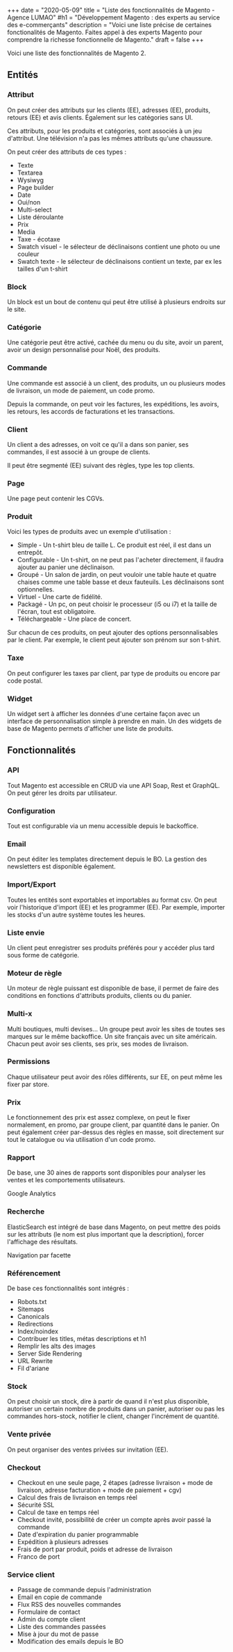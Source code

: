 +++
date = "2020-05-09"
title = "Liste des fonctionnalités de Magento  - Agence LUMAO"
#h1 = "Développement Magento : des experts au service des e-commerçants"
description = "Voici une liste précise de certaines fonctionalités de Magento. Faites appel à des experts Magento pour comprendre la richesse fonctionnelle de Magento."
draft = false
+++

Voici une liste des fonctionnalités de Magento 2.

## Entités

### Attribut

On peut créer des attributs sur les clients (EE), adresses (EE), produits, retours (EE) et avis clients. Également sur les catégories sans UI.

Ces attributs, pour les produits et catégories, sont associés à un jeu d'attribut. Une télévision n'a pas les mêmes attributs qu'une chaussure.

On peut créer des attributs de ces types :

- Texte
- Textarea
- Wysiwyg
- Page builder
- Date
- Oui/non
- Multi-select
- Liste déroulante
- Prix
- Media
- Taxe - écotaxe
- Swatch visuel - le sélecteur de déclinaisons contient une photo ou une couleur
- Swatch texte - le sélecteur de déclinaisons contient un texte, par ex les tailles d'un t-shirt

### Block

Un block est un bout de contenu qui peut être utilisé à plusieurs endroits sur le site.

### Catégorie

Une catégorie peut être activé, cachée du menu ou du site, avoir un parent, avoir un design personnalisé pour Noël, des produits.

### Commande

Une commande est associé à un client, des produits, un ou plusieurs modes de livraison, un mode de paiement, un code promo.

Depuis la commande, on peut voir les factures, les expéditions, les avoirs, les retours, les accords de facturations et les transactions.

### Client

Un client a des adresses, on voit ce qu'il a dans son panier, ses commandes, il est associé à un groupe de clients.

Il peut être segmenté (EE) suivant des règles, type les top clients.

### Page

Une page peut contenir les CGVs.

### Produit

Voici les types de produits avec un exemple d'utilisation :

- Simple - Un t-shirt bleu de taille L. Ce produit est réel, il est dans un entrepôt.
- Configurable - Un t-shirt, on ne peut pas l'acheter directement, il faudra ajouter au panier une déclinaison.
- Groupé - Un salon de jardin, on peut vouloir une table haute et quatre chaises comme une table basse et deux fauteuils. Les déclinaisons sont optionnelles.
- Virtuel - Une carte de fidélité.
- Packagé - Un pc, on peut choisir le processeur (i5 ou i7) et la taille de l'écran, tout est obligatoire.
- Téléchargeable - Une place de concert.

Sur chacun de ces produits, on peut ajouter des options personnalisables par le client. Par exemple, le client peut ajouter son prénom sur son t-shirt.

### Taxe

On peut configurer les taxes par client, par type de produits ou encore par code postal.

### Widget

Un widget sert à afficher les données d'une certaine façon avec un interface de personnalisation simple à prendre en main. Un des widgets de base de Magento permets d'afficher une liste de produits.

## Fonctionnalités

### API

Tout Magento est accessible en CRUD via une API Soap, Rest et GraphQL. On peut gérer les droits par utilisateur.

### Configuration

Tout est configurable via un menu accessible depuis le backoffice.

### Email

On peut éditer les templates directement depuis le BO. La gestion des newsletters est disponible également.

### Import/Export

Toutes les entités sont exportables et importables au format csv.
On peut voir l'historique d'import (EE) et les programmer (EE). Par exemple, importer les stocks d'un autre système toutes les heures.

### Liste envie

Un client peut enregistrer ses produits préférés pour y accéder plus tard sous forme de catégorie.

### Moteur de règle

Un moteur de règle puissant est disponible de base, il permet de faire des conditions en fonctions d'attributs produits, clients ou du panier.

### Multi-x

Multi boutiques, multi devises... Un groupe peut avoir les sites de toutes ses marques sur le même backoffice. Un site français avec un site américain. Chacun peut avoir ses clients, ses prix, ses modes de livraison.

### Permissions

Chaque utilisateur peut avoir des rôles différents, sur EE, on peut même les fixer par store.

### Prix

Le fonctionnement des prix est assez complexe, on peut le fixer normalement, en promo, par groupe client, par quantité dans le panier.
On peut également créer par-dessus des règles en masse, soit directement sur tout le catalogue ou via utilisation d'un code promo.

### Rapport

De base, une 30 aines de rapports sont disponibles pour analyser les ventes et les comportements utilisateurs.

Google Analytics

### Recherche

ElasticSearch est intégré de base dans Magento, on peut mettre des poids sur les attributs (le nom est plus important que la description), forcer l'affichage des résultats.

Navigation par facette

### Référencement

De base ces fonctionnalités sont intégrés :

- Robots.txt
- Sitemaps
- Canonicals
- Redirections
- Index/noindex
- Contribuer les titles, métas descriptions et h1
- Remplir les alts des images
- Server Side Rendering
- URL Rewrite
- Fil d'ariane

### Stock

On peut choisir un stock, dire à partir de quand il n'est plus disponible, autoriser un certain nombre de produits dans un panier, autoriser ou pas les commandes hors-stock, notifier le client, changer l'incrément de quantité.

### Vente privée

On peut organiser des ventes privées sur invitation (EE).

### Checkout

- Checkout en une seule page, 2 étapes (adresse livraison + mode de livraison, adresse facturation + mode de paiement + cgv)
- Calcul des frais de livraison en temps réel
- Sécurité SSL
- Calcul de taxe en temps réel
- Checkout invité, possibilité de créer un compte après avoir passé la commande
- Date d'expiration du panier programmable
- Expédition à plusieurs adresses
- Frais de port par produit, poids et adresse de livraison
- Franco de port

### Service client

- Passage de commande depuis l'administration
- Email en copie de commande
- Flux RSS des nouvelles commandes
- Formulaire de contact
- Admin du compte client
- Liste des commandes passées
- Mise à jour du mot de passe
- Modification des emails depuis le BO

